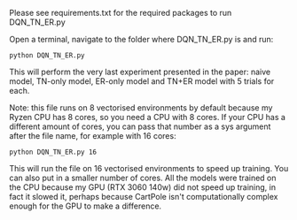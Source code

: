 Please see requirements.txt for the required packages to run DQN_TN_ER.py

Open a terminal, navigate to the folder where DQN_TN_ER.py is and run: 

```python DQN_TN_ER.py```

This will perform the very last experiment presented in the paper: naive model, TN-only model, ER-only model and TN+ER model with 5 trials for each.

Note: this file runs on 8 vectorised environments by default because my Ryzen CPU has 8 cores, so you need a CPU with 8 cores. If your CPU has a different amount of cores, you can pass that number as a sys argument after the file name, for example with 16 cores:

```python DQN_TN_ER.py 16```

This will run the file on 16 vectorised environments to speed up training. You can also put in a smaller number of cores.
All the models were trained on the CPU because my GPU (RTX 3060 140w) did not speed up training, in fact it slowed it, perhaps because CartPole isn't computationally complex enough for the GPU to make a difference.